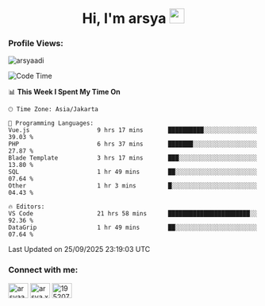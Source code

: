 <h1 align="center">Hi, I'm arsya 
  <img src="https://media.giphy.com/media/hvRJCLFzcasrR4ia7z/giphy.gif" width="30px"/>
</h1>

<p align="left"> <h3>Profile Views:</h3> <img src="https://komarev.com/ghpvc/?username=arsyaadi&label=Profile%20views&color=0e75b6&style=flat" alt="arsyaadi" /> </p>

<!--START_SECTION:waka-->
![Code Time](http://img.shields.io/badge/Code%20Time-4%2C514%20hrs%2020%20mins-blue)

📊 **This Week I Spent My Time On** 

```text
🕑︎ Time Zone: Asia/Jakarta

💬 Programming Languages: 
Vue.js                   9 hrs 17 mins       ██████████░░░░░░░░░░░░░░░   39.03 % 
PHP                      6 hrs 37 mins       ███████░░░░░░░░░░░░░░░░░░   27.87 % 
Blade Template           3 hrs 17 mins       ███░░░░░░░░░░░░░░░░░░░░░░   13.80 % 
SQL                      1 hr 49 mins        ██░░░░░░░░░░░░░░░░░░░░░░░   07.64 % 
Other                    1 hr 3 mins         █░░░░░░░░░░░░░░░░░░░░░░░░   04.43 % 

🔥 Editors: 
VS Code                  21 hrs 58 mins      ███████████████████████░░   92.36 % 
DataGrip                 1 hr 49 mins        ██░░░░░░░░░░░░░░░░░░░░░░░   07.64 % 
```


 Last Updated on 25/09/2025 23:19:03 UTC
<!--END_SECTION:waka-->

<!-- - 📫 How to reach me **itsme@arsyaadi.software** -->


<h3 align="left">Connect with me:</h3>
<p align="left">
<a href="https://linkedin.com/in/arsyaadi" target="blank"><img align="center" src="https://raw.githubusercontent.com/rahuldkjain/github-profile-readme-generator/master/src/images/icons/Social/linked-in-alt.svg" alt="arsyaadi" height="30" width="40" /></a>
<a href="https://fb.com/arsya.xkz" target="blank"><img align="center" src="https://raw.githubusercontent.com/rahuldkjain/github-profile-readme-generator/master/src/images/icons/Social/facebook.svg" alt="arsya.xkz" height="30" width="40" /></a>
<a href="https://stackoverflow.com/users/19520749" target="blank"><img align="center" src="https://raw.githubusercontent.com/rahuldkjain/github-profile-readme-generator/master/src/images/icons/Social/stack-overflow.svg" alt="19520749" height="30" width="40" /></a>
</p>
